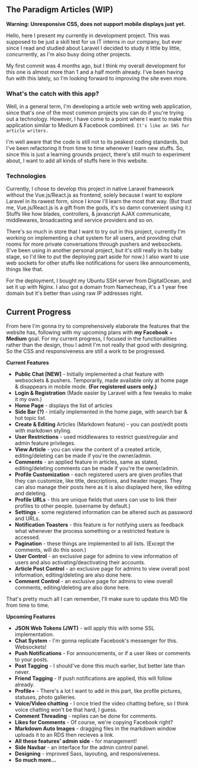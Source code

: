 ## The Paradigm Articles (WIP)

**Warning: Unresponsive CSS, does not support mobile displays just yet.**

Hello, here I present my currently in development project. This was supposed to be just a skill test for us IT interns in our company, but ever since I read and studied about Laravel I decided to study it little by little, concurrently, as I'm also busy doing other projects.

My first commit was 4 months ago, but I think my overall development for this one is almost more than 1 and a half month already. I've been having fun with this lately, so I'm looking forward to improving the site even more. 

### What's the catch with this app?

Well, in a general term, I'm developing a article web writing web application, since that's one of the most common projects you can do if you're trying out a technology. However, I have come to a point where I want to make this application similar to Medium & Facebook combined. `It's like an SNS for article writers.` 

I'm well aware that the code is still not to its peakest coding standards, but I've been refactoring it from time to time whenever I learn new stuffs. So, since this is just a learning grounds project, there's still much to experiment about, I want to add all kinds of stuffs here in this website.

### Technologies

Currently, I chose to develop this project in native Laravel framework without the Vue.js/React.js as frontend, solely because I want to explore Laravel in its rawest form, since I know I'll learn the most that way. (But trust me, Vue.js/React.js is a gift from the gods, it's so damn convenient using it.) Stuffs like how blades, controllers, & javascript AJAX communicate, middlewares, broadcasting and service providers and so on. 

There's so much in store that I want to try out in this project, currently I'm working on implementing a chat system for all users, and providing chat rooms for more private conversations through pushers and websockets. (I've been using in another personal project, but it's still really in its baby stage, so I'd like to put the deploying part aside for now.) I also want to use web sockets for other stuffs like notifications for users like announcements, things like that.

For the deployment, I bought my Ubuntu SSH server from DigitalOcean, and set it up with Nginx. I also got a domain from Namecheap, it's a 1 year free domain but it's better than using raw IP addresses right. 

## Current Progress

From here I'm gonna try to comprehensively elaborate the features that the website has, following with my upcoming plans with **my Facebook** + **Medium** goal. For my current progress, I focused in the functionalities rather than the design, thou I admit I'm not really that good with designing. So the CSS and responsiveness are still a work to be progressed.


**Current Features**

- **Public Chat [NEW]** - Initially implemented a chat feature with websockets & pushers. Temporarily, made available only at home page & disappears in mobile mode. **(For registered users only.)**
- **Login & Registration** (Made easier by Laravel with a few tweaks to make it my own.)
- **Home Page** - displays the list of articles
- **Side Bar (?)** - intially implemented in the home page, with search bar & hot topic list.
- **Create & Editing** Articles (Markdown feature) - you can post/edit posts with markdown styling.
- **User Restrictions** - used middlewares to restrict guest/regular and admin feature privileges.
- **View Article** - you can view the content of a created article, editing/deleting can be made if you're the owner/admin. 
- **Comments** - an applied feature in articles, same as stated, editing/deleting comments can be made if you're the owner/admin.
- **Profile Customization** - each registered users are given profiles that they can customize, like title, descriptions, and header images. They can also manage their posts here as it is also displayed here, like ediitng and deleting.
- **Profile URLs** - this are unique fields that users can use to link their profiles to other people. (username by default.)
- **Settings** - some registered information can be altered such as password and URLs. 
- **Notification Toasters** - this feature is for notifying users as feedback what whenever the process something or a restricted feature is accessed.
- **Pagination** - these things are implemented to all lists. (Except the comments, will do this soon.)
- **User Control** - an exclusive page for admins to view information of users and also activating/deactivating their accounts.
- **Article Post Control** - an exclusive page for admins to view overall post information, editing/deleting are also done here.
- **Comment Control** - an exclusive page for admins to view overall comments, editing/deleting are also done here.

That's pretty much all I can remember, I'll make sure to update this MD file from time to time. 

**Upcoming Features**

- **JSON Web Tokens (JWT)** - will apply this with some SSL implementation.
- **Chat System** - I'm gonna replicate Facebook's messenger for this. Websockets!
- **Push Notifications** - For announcements, or if a user likes or comments to your posts.
- **Post Tagging** - I should've done this much earlier, but better late than never. 
- **Friend Tagging** - If push notifications are applied, this will follow already.
- **Profile+** - There's a lot I want to add in this part, like profile pictures, statuses, photo galleries.
- **Voice/Video chatting** - I once tried the video chatting before, so I think voice chatting won't be that hard, I guess.
- **Comment Threading** - replies can be done for comments.
- **Likes for Comments** - Of course, we're copying Facebook right?
- **Markdown Auto Images** - dragging files in the markdown window uploads it to an RDS then recieves a link. 
- **All these features' admin side** - for management!
- **Side Navbar** - an interface for the admin control panel.
- **Designing** - improved Sass, layouting, and responsiveness. 
- **So much more...**


